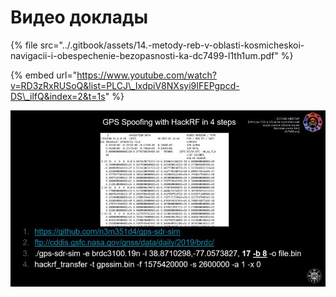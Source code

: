 # Видео доклады

{% file src="../.gitbook/assets/14.-metody-reb-v-oblasti-kosmicheskoi-navigacii-i-obespechenie-bezopasnosti-ka-dc7499-l1th1um.pdf" %}

{% embed url="https://www.youtube.com/watch?v=RD3zRxRUSoQ&list=PLCJ\_IxdpiV8NXsyi9IFEPgpcd-DS\_ilfQ&index=2&t=1s" %}

![](../.gitbook/assets/image%20%2822%29.png)



